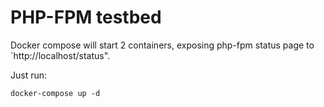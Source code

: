 # PHP-FPM testbed

Docker compose will start 2 containers, exposing php-fpm status page to
`http://localhost/status".

Just run:
```
docker-compose up -d
```
